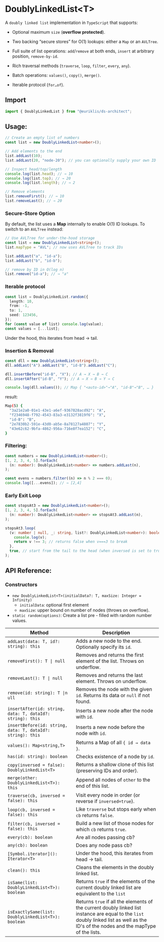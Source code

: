 # DoublyLinkedList\<T\>

A `doubly linked list` implementation in `TypeScript` that supports:

- Optional maximum `size` (**overflow protected**).

- Two backing “secure stores” for O(1) lookups: either a `Map` or an `AVLTree`.

- Full suite of list operations: `add`/`remove` at both ends, `insert` at arbitrary position, `remove-by-id`.

- Rich traversal methods (`traverse`, `loop`, `filter`, `every`, `any`).

- Batch operations: `values()`, `copy()`, `merge()`.

- Iterable protocol (`for…of`).

## Import

```ts
import { DoublyLinkedList } from "@euriklis/ds-architect";
```

## Usage:

```ts
// Create an empty list of numbers
const list = new DoublyLinkedList<number>();

// Add elements to the end
list.addLast(10);
list.addLast(20, "node-20"); // you can optionally supply your own ID

// Inspect head/top/length
console.log(list.head); // → 10
console.log(list.top); // → 20
console.log(list.length); // → 2

// Remove elements
list.removeFirst(); // → 10
list.removeLast(); // → 20
```

### Secure‐Store Option

By default, the list uses a **Map** internally to enable O(1) ID lookups. To switch to an `AVLTree` instead:

```ts
// Use AVLTree for under-the-hood storage
const list = new DoublyLinkedList<string>();
list.mapType = "AVL"; // now uses AVLTree to track IDs

list.addLast("a", "id-a");
list.addLast("b", "id-b");

// remove by ID in O(log n)
list.remove("id-a"); // → "a"
```

### Iterable protocol

```ts
const list = DoublyLinkedList.random({
  length: 10,
  from: -1,
  to: 1,
  seed: 123456,
});
for (const value of list) console.log(value);
const values = [...list];
```

Under the hood, this iterates from head → tail.

### Insertion & Removal

```ts
const dll = new DoublyLinkedList<string>();
dll.addLast("A").addLast("B", "id-B").addLast("C");

dll.insertBefore("id-B", "X"); // A → X → B → C
dll.insertAfter("id-B", "Y"); // A → X → B → Y → C

console.log(dll.values()); // Map { "<auto-id>"→"A", "id-B"→"B", … }
```

result:

```sh
Map(5) {
  "3a21e2a0-01e1-43e1-a6ef-9367828acd92": "A",
  "f2346948-f792-4543-83a3-e3132f3819f6": "X",
  "id-B": "B",
  "2e7830b2-591e-43d0-ab5e-8a78127a4807": "Y",
  "43e62c62-9bfa-4862-956a-716e8f7ea152": "C",
}
```

### Filtering:

```ts
const numbers = new DoublyLinkedList<number>();
[1, 2, 3, 4, 5].forEach(
  (n: number): DoublyLinkedList<number> => numbers.addLast(n),
);

const evens = numbers.filter((n) => n % 2 === 0);
console.log([...evens]); // → [2,4]
```

### Early Exit Loop

```ts
const stopsAt3 = new DoublyLinkedList<number>();
[1, 2, 3, 4, 5].forEach(
  (n: number): DoublyLinkedList<number> => stopsAt3.addLast(n),
);

stopsAt3.loop(
  (v: number | null, _: string, list?: DoublyLinkedList<number>): boolean => {
    console.log(v);
    return v !== 3; // returns false when v===3 to break
  },
  true, // start from the tail to the head (when inversed is set to true)!
);
```

## API Reference:

### Constructors

- `new DoublyLinkedList<T>(initialData?: T, maxSize: Integer = Infinity)`
  - `initialData`: optional first element
  - `maxSize`: upper bound on number of nodes (throws on overflow).
- `static random(options)`: Create a list pre - filled with random number values.

| Method                                                     | Description                                                                                                                                                                             |
| ---------------------------------------------------------- | --------------------------------------------------------------------------------------------------------------------------------------------------------------------------------------- |
| `addLast(data: T, id?: string): this`                      | Adds a new node to the end. Optionally specify its `id`.                                                                                                                                |
| `removeFirst(): T \| null`                                 | Removes and returns the first element of the list. Throws on underflow.                                                                                                                 |
| `removeLast(): T \| null`                                  | Removes and returns the last element. Throws on underflow.                                                                                                                              |
| `remove(id: string): T \|n ull`                            | Removes the node with the given `id`. Returns its data or `null` if not found.                                                                                                          |
| `insertAfter(id: string, data: T, dataId?: string): this`  | Inserts a new node after the node with `id`.                                                                                                                                            |
| `insertBefore(id: string, data: T, dataId?: string): this` | Inserts a new node before the node with `id`.                                                                                                                                           |
| `values(): Map<string,T>`                                  | Returns a Map of all `{ id → data }`.                                                                                                                                                   |
| `has(id: string): boolean`                                 | Checks existence of a node by `id`.                                                                                                                                                     |
| `copy(inversed = false): DoublyLinkedList<T>`              | Returns a shallow clone of this list (preserving IDs and order).                                                                                                                        |
| `merge(other: DoublyLinkedList<T>): this`                  | Append all nodes of `other` to the end of this list.                                                                                                                                    |
| `traverse(cb, inversed = false): this`                     | Visit every node in order (or reverse if `inversed=true`).                                                                                                                              |
| `loop(cb, inversed = false): this`                         | Like `traverse` but stops early when `cb` returns `false`.                                                                                                                              |
| `filter(cb, inversed = false): this`                       | Build a new list of those nodes for which `cb` returns `true`.                                                                                                                          |
| `every(cb): boolean`                                       | Are all nodes passing cb?                                                                                                                                                               |
| `any(cb): boolean`                                         | Does any node pass cb?                                                                                                                                                                  |
| `[Symbol.iterator](): Iterator<T>`                         | Under the hood, this iterates from head → tail.                                                                                                                                         |
| `clean(): this`                                            | Cleans the elements in the doubly linked list.                                                                                                                                          |
| `isSame(list: DoublyLinkedList<T>): boolean`               | Returns `true` if the elements of the current doubly linked list are equivalent to the `list`                                                                                           |
| `isExactlySame(list: DoublyLinkedList<T>): boolean`        | Returns `true` if all the elements of the current doubly linked list instance are equal to the `list` doubly linked list as well as the ID's of the nodes and the mapType of the lists. |
